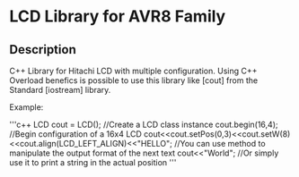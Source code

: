 LCD Library for AVR8 Family
===========================

Description
-----------

C++ Library for Hitachi LCD with multiple configuration. Using C++ Overload benefics is possible to use this library like [cout] from the Standard [iostream] library.

Example:

'''c++
LCD cout = LCD(); //Create a LCD class instance
cout.begin(16,4); //Begin configuration of a 16x4 LCD
cout<<cout.setPos(0,3)<<cout.setW(8)<<cout.align(LCD_LEFT_ALIGN)<<"HELLO"; //You can use method to manipulate the output format of the next text
cout<<"World"; //Or simply use it to print a string in the actual position
'''